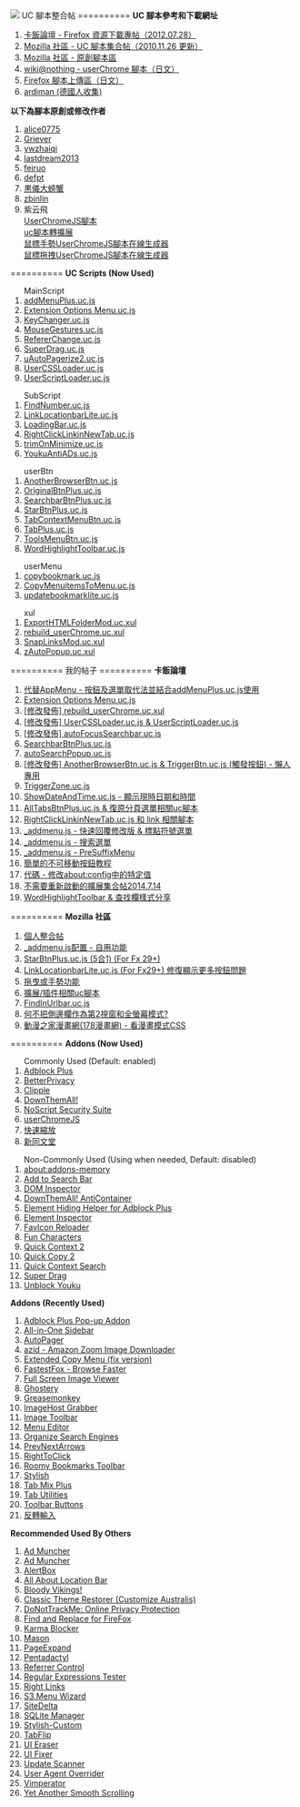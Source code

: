 <img src="https://mozest.com/attachment/201407/20/100724_140586367245ti.png">
UC 腳本整合帖
==========
<b>UC 腳本參考和下載網址</b>
<ol>
<li><a href="http://bbs.kafan.cn/thread-1340501-1-1.html" target="_blank">卡飯論壇 - Firefox 資源下載專帖（2012.07.28）</a><br></li>
<li><a href="https://g.mozest.com/thread-26773-1-1" target="_blank">Mozilla 社區 - UC 腳本集合帖（2010.11.26 更新）</a><br></li>
<li><a href="https://j.mozest.com/zh-CN/" target="_blank">Mozilla 社區 - 原創腳本區</a><br></li>
<li><a href="http://wiki.nothing.sh/page/userChrome.js%CD%D1%A5%B9%A5%AF%A5%EA%A5%D7%A5%C8#vfb09d65" target="_blank">wiki@nothing - userChrome 腳本（日文）</a><br></li>
<li><a href="http://u6.getuploader.com/script/" target="_blank">Firefox 腳本上傳區（日文）</a><br></li>
<li><a href="https://github.com/ardiman/userChrome.js" target="_blank">ardiman (德國人收集)</a><br></li>
</ol>
<b>以下為腳本原創或修改作者</b>
<ol>
<li><a href="https://github.com/alice0775/userChrome.js" target="_blank">alice0775</a><br></li>
<li><a href="https://github.com/Griever/userChromeJS" target="_blank">Griever</a><br></li>
<li><a href="https://github.com/ywzhaiqi/userChromeJS" target="_blank">ywzhaiqi</a><br></li>
<li><a href="https://github.com/lastdream2013/userChrome" target="_blank">lastdream2013</a><br></li>
<li><a href="https://github.com/feiruo/userChromeJS" target="_blank">feiruo</a><br></li>
<li><a href="https://github.com/defpt/userChromeJs" target="_blank">defpt</a><br></li>
<li><a href="http://pan.baidu.com/share/home?uk=2467242534#category/type=0" target="_blank">黒儀大螃蟹</a><br></li>
<li><a href="https://bitbucket.org/zbinlin" target="_blank">zbinlin</a><br></li>
<li>紫云飛</li>
<a href="http://www.cnblogs.com/ziyunfei/archive/2011/11/25/2263756.html" target="_blank">UserChromeJS腳本</a><br>
<a href="http://www.cnblogs.com/ziyunfei/archive/2012/02/05/2338725.html" target="_blank">uc腳本轉擴展</a><br>
<a href="http://www.cnblogs.com/ziyunfei/archive/2011/12/15/2289504.html" target="_blank">鼠標手勢UserChromeJS腳本在線生成器</a><br>
<a href="http://www.cnblogs.com/ziyunfei/archive/2011/12/20/2293928.html" target="_blank">鼠標拖拽UserChromeJS腳本在線生成器</a><br>
</ol>
==========
<b>UC Scripts (Now Used)</b></br>
<ol>
MainScript
<li><a href="https://github.com/Drager-oos/userChrome/blob/master/MainScript/addMenuPlus.uc.js" target="_blank">addMenuPlus.uc.js</a><br></li>
<li><a href="https://github.com/Drager-oos/userChrome/blob/master/MainScript/Extension%20Options%20Menu.uc.js" target="_blank">Extension Options Menu.uc.js</a><br></li>
<li><a href="https://github.com/Drager-oos/userChrome/blob/master/MainScript/KeyChanger.uc.js" target="_blank">KeyChanger.uc.js</a><br></li>
<li><a href="https://github.com/Drager-oos/userChrome/blob/master/MainScript/MouseGestures.uc.js" target="_blank">MouseGestures.uc.js</a><br></li>
<li><a href="https://github.com/Drager-oos/userChrome/blob/master/MainScript/RefererChange.uc.js" target="_blank">RefererChange.uc.js</a><br></li>
<li><a href="https://github.com/Drager-oos/userChrome/blob/master/MainScript/SuperDrag.uc.js" target="_blank">SuperDrag.uc.js</a><br></li>
<li><a href="https://github.com/Drager-oos/userChrome/blob/master/MainScript/uAutoPagerize2.uc.js" target="_blank">uAutoPagerize2.uc.js</a><br></li>
<li><a href="https://github.com/Drager-oos/userChrome/blob/master/MainScript/UserCSSLoader.uc.js" target="_blank">UserCSSLoader.uc.js</a><br></li>
<li><a href="https://github.com/Drager-oos/userChrome/blob/master/MainScript/UserScriptLoader.uc.js" target="_blank">UserScriptLoader.uc.js</a><br></li>
</ol>
<ol>
SubScript
<li><a href="https://github.com/Drager-oos/userChrome/blob/master/SubScript/FindNumber.uc.js" target="_blank">FindNumber.uc.js</a><br></li>
<li><a href="https://github.com/Drager-oos/userChrome/blob/master/SubScript/LinkLocationbarLite.uc.js" target="_blank">LinkLocationbarLite.uc.js</a><br></li>
<li><a href="https://github.com/Drager-oos/userChrome/blob/master/SubScript/LoadingBar.uc.js" target="_blank">LoadingBar.uc.js</a><br></li>
<li><a href="https://github.com/Drager-oos/userChrome/blob/master/SubScript/RightClickLinkinNewTab.uc.js" target="_blank">RightClickLinkinNewTab.uc.js</a><br></li>
<li><a href="https://github.com/Drager-oos/userChrome/blob/master/SubScript/trimOnMinimize.uc.js" target="_blank">trimOnMinimize.uc.js</a><br></li>
<li><a href="https://github.com/Drager-oos/userChrome/blob/master/SubScript/YoukuAntiADs.uc.js" target="_blank">YoukuAntiADs.uc.js</a><br></li>
</ol>
<ol>
userBtn
<li><a href="https://github.com/Drager-oos/userChrome/blob/master/BtnPlus/AnotherBrowserBtn.uc.js" target="_blank">AnotherBrowserBtn.uc.js</a><br></li>
<li><a href="https://github.com/Drager-oos/userChrome/blob/master/BtnPlus/OriginalBtnPlus.uc.js" target="_blank">OriginalBtnPlus.uc.js</a><br></li>
<li><a href="https://github.com/Drager-oos/userChrome/blob/master/BtnPlus/SearchbarBtnPlus.uc.js" target="_blank">SearchbarBtnPlus.uc.js</a><br></li>
<li><a href="https://github.com/Drager-oos/userChrome/blob/master/BtnPlus/StarBtnPlus.uc.js" target="_blank">StarBtnPlus.uc.js</a><br></li>
<li><a href="https://github.com/Drager-oos/userChrome/blob/master/BtnPlus/TabContextMenuBtn.uc.js" target="_blank">TabContextMenuBtn.uc.js</a><br></li>
<li><a href="https://github.com/Drager-oos/userChrome/blob/master/BtnPlus/TabPlus.uc.js" target="_blank">TabPlus.uc.js</a><br></li>
<li><a href="https://github.com/Drager-oos/userChrome/blob/master/BtnPlus/ToolsMenuBtn.uc.js" target="_blank">ToolsMenuBtn.uc.js</a><br></li>
<li><a href="https://github.com/Drager-oos/userChrome/blob/master/BtnPlus/WordHighlightToolbar.uc.js" target="_blank">WordHighlightToolbar.uc.js</a><br></li>
</ol>
<ol>
userMenu
<li><a href="https://github.com/Drager-oos/userChrome/blob/master/userMenu/copybookmark.uc.js" target="_blank">copybookmark.uc.js</a><br></li>
<li><a href="https://github.com/Drager-oos/userChrome/blob/master/userMenu/CopyMenuitemsToMenu.uc.js" target="_blank">CopyMenuitemsToMenu.uc.js</a><br></li>
<li><a href="https://github.com/Drager-oos/userChrome/blob/master/userMenu/updatebookmarklite.uc.js" target="_blank">updatebookmarklite.uc.js</a><br></li>
</ol>
<ol>
xul
<li><a href="https://github.com/Drager-oos/userChrome/blob/master/xul/ExportHTMLFolderMod.uc.xul" target="_blank">ExportHTMLFolderMod.uc.xul</a><br></li>
<li><a href="https://github.com/Drager-oos/userChrome/blob/master/xul/rebuild_userChrome.uc.xul" target="_blank">rebuild_userChrome.uc.xul</a><br></li>
<li><a href="https://github.com/Drager-oos/userChrome/blob/master/xul/SnapLinksMod.uc.xul" target="_blank">SnapLinksMod.uc.xul</a><br></li>
<li><a href="https://github.com/Drager-oos/userChrome/blob/master/xul/zAutoPopup.uc.xul" target="_blank">zAutoPopup.uc.xul</a><br></li>
</ol>
==========
我的帖子
==========
<b>卡飯論壇</b>
<ol>
<li><a href="http://bbs.kafan.cn/thread-1739599-1-1.html" target="_blank">代替AppMenu - 按鈕及選單取代法並結合addMenuPlus.uc.js使用</a><br></li>
<li><a href="http://bbs.kafan.cn/thread-1755436-1-1.html" target="_blank">Extension Options Menu.uc.js</a><br></li>
<li><a href="http://bbs.kafan.cn/thread-1754228-1-1.html" target="_blank">[修改發佈] rebuild_userChrome.uc.xul</a><br></li>
<li><a href="http://bbs.kafan.cn/thread-1754182-1-1.html" target="_blank">[修改發佈] UserCSSLoader.uc.js & UserScriptLoader.uc.js</a><br></li>
<li><a href="http://bbs.kafan.cn/thread-1739617-1-1.html" target="_blank">[修改發佈] autoFocusSearchbar.uc.js</a><br></li>
<li><a href="http://bbs.kafan.cn/thread-1741525-1-1.html" target="_blank">SearchbarBtnPlus.uc.js</a><br></li>
<li><a href="http://bbs.kafan.cn/thread-1749331-1-1.html" target="_blank">autoSearchPopup.uc.js</a><br></li>
<li><a href="http://bbs.kafan.cn/thread-1739635-1-1.html" target="_blank">[修改發佈] AnotherBrowserBtn.uc.js & TriggerBtn.uc.js (觸發按鈕) - 懶人專用</a><br></li>
<li><a href="http://bbs.kafan.cn/thread-1748650-1-1.html" target="_blank">TriggerZone.uc.js</a><br></li>
<li><a href="http://bbs.kafan.cn/thread-1747400-1-1.html" target="_blank">ShowDateAndTime.uc.js - 顯示現時日期和時間</a><br></li>
<li><a href="http://bbs.kafan.cn/thread-1739999-1-1.html" target="_blank">AllTabsBtnPlus.uc.js & 復原分頁選單相關uc腳本</a><br></li>
<li><a href="http://bbs.kafan.cn/thread-1755453-1-1.html" target="_blank">RightClickLinkinNewTab.uc.js 和 link 相關腳本</a><br></li>
<li><a href="http://bbs.kafan.cn/thread-1739649-1-1.html" target="_blank">_addmenu.js - 快速回覆修改版 & 標點符號選單</a><br></li>
<li><a href="http://bbs.kafan.cn/thread-1750226-1-1.html" target="_blank">_addmenu.js - 搜索選單</a><br></li>
<li><a href="http://bbs.kafan.cn/thread-1752591-1-1.html" target="_blank">_addmenu.js - PreSuffixMenu</a><br></li>
<li><a href="http://bbs.kafan.cn/thread-1743344-1-1.html" target="_blank">簡單的不可移動按鈕教程</a><br></li>
<li><a href="http://bbs.kafan.cn/thread-1743975-1-1.html" target="_blank">代碼 - 修改about:config中的特定值</a><br></li>
<li><a href="http://bbs.kafan.cn/thread-1754619-1-1.html" target="_blank">不需要重新啟動的擴展集合帖2014.7.14</a><br></li>
<li><a href="http://bbs.kafan.cn/thread-1756715-1-1.html" target="_blank">WordHighlightToolbar & 查找欄樣式分享</a><br></li>
</ol>
==========
<b>Mozilla 社區</b>
<ol>
<li><a href="http://g.mozest.com/thread-41396-1-1" target="_blank">個人整合帖</a><br></li>
<li><a href="http://g.mozest.com/thread-44436-1-1" target="_blank">_addmenu.js配置 - 自用功能</a><br></li>
<li><a href="http://g.mozest.com/thread-43774-1-1" target="_blank">StarBtnPlus.uc.js (5合1) (For Fx 29+)</a><br></li>
<li><a href="http://g.mozest.com/thread-44687-1-1" target="_blank">LinkLocationbarLite.uc.js (For Fx29+) 修復顯示更多按鈕問題</a><br></li>
<li><a href="http://g.mozest.com/thread-44453-1-1" target="_blank">拖曳或手勢功能</a><br></li>
<li><a href="http://g.mozest.com/thread-44382-1-1" target="_blank">擴展/插件相關uc腳本</a><br></li>
<li><a href="http://g.mozest.com/thread-43981-1-1" target="_blank">FindInUrlbar.uc.js</a><br></li>
<li><a href="http://g.mozest.com/thread-43737-1-1" target="_blank">何不把側邊欄作為第2視窗和全螢幕模式?</a><br></li>
<li><a href="http://g.mozest.com/thread-43730-1-1" target="_blank">動漫之家漫畫網(178漫畫網) - 看漫畫模式CSS</a><br></li>
</ol>
==========
<b>Addons (Now Used)</b><br>
<ol>
Commonly Used (Default: enabled)
<li><a href="https://addons.mozilla.org/zh-TW/firefox/addon/adblock-plus/" target="_blank">Adblock Plus</a><br></li>
<li><a href="https://addons.mozilla.org/zh-TW/firefox/addon/betterprivacy/" target="_blank">BetterPrivacy</a><br></li>
<li><a href="https://addons.mozilla.org/zh-TW/firefox/addon/clipple/" target="_blank">Clipple</a><br></li>
<li><a href="https://addons.mozilla.org/zh-TW/firefox/addon/downthemall/" target="_blank">DownThemAll!</a><br></li>
<li><a href="https://addons.mozilla.org/zh-tw/firefox/addon/noscript/" target="_blank">NoScript Security Suite</a><br></li>
<li><a href="http://userchromejs.mozdev.org/" target="_blank">userChromeJS</a><br></li>
<li><a href="https://addons.mozilla.org/zh-TW/firefox/addon/zoom-panel/" target="_blank">快速縮放</a><br></li>
<li><a href="https://addons.mozilla.org/zh-TW/firefox/addon/%E6%96%B0%E5%90%8C%E6%96%87%E5%A0%82-new-tong-wen-tang/" target="_blank">新同文堂</a><br></li>
</ol>
<ol>
Non-Commonly Used (Using when needed, Default: disabled)
<li><a href="https://addons.mozilla.org/zh-TW/firefox/addon/about-addons-memory/" target="_blank">about:addons-memory</a><br></li>
<li><a href="https://addons.mozilla.org/zh-TW/firefox/addon/add-to-search-bar/" target="_blank">Add to Search Bar</a><br></li>
<li><a href="https://addons.mozilla.org/zh-TW/firefox/addon/dom-inspector-6622/" target="_blank">DOM Inspector</a><br></li>
<li><a href="https://addons.mozilla.org/zh-TW/firefox/addon/downthemall-anticontainer/" target="_blank">DownThemAll! AntiContainer</a><br></li>
<li><a href="https://addons.mozilla.org/zh-TW/firefox/addon/elemhidehelper/" target="_blank">Element Hiding Helper for Adblock Plus</a><br></li>
<li><a href="https://addons.mozilla.org/zh-TW/firefox/addon/element-inspector/" target="_blank">Element Inspector</a><br></li>
<li><a href="https://addons.mozilla.org/zh-TW/firefox/addon/faviconreloader/" target="_blank">FavIcon Reloader</a><br></li>
<li><a href="https://addons.mozilla.org/zh-TW/firefox/addon/fun-characters/" target="_blank">Fun Characters</a><br></li>
<li><a href="https://addons.mozilla.org/zh-TW/firefox/addon/quick-context-2/" target="_blank">Quick Context 2</a><br></li>
<li><a href="https://addons.mozilla.org/zh-TW/firefox/addon/quick-copy-2/" target="_blank">Quick Copy 2</a><br></li>
<li><a href="https://addons.mozilla.org/zh-TW/firefox/addon/quickcontextsearch/" target="_blank">Quick Context Search</a><br></li>
<li><a href="https://addons.mozilla.org/zh-TW/firefox/addon/super-drag/" target="_blank">Super Drag</a><br></li>
<li><a href="https://addons.mozilla.org/zh-TW/firefox/addon/unblock-youku/" target="_blank">Unblock Youku</a><br></li>
</ol>
<b>Addons (Recently Used)</b>
<ol>
<li><a href="https://addons.mozilla.org/zh-TW/firefox/addon/adblock-plus-pop-up-addon/" target="_blank">Adblock Plus Pop-up Addon</a><br></li>
<li><a href="https://addons.mozilla.org/zh-TW/firefox/addon/all-in-one-sidebar/" target="_blank">All-in-One Sidebar</a><br></li>
<li><a href="https://addons.mozilla.org/zh-TW/firefox/addon/autopager/" target="_blank">AutoPager</a><br></li>
<li><a href="https://addons.mozilla.org/zh-TW/firefox/addon/azid-amazon-zoom-image-downloa/" target="_blank">azid - Amazon Zoom Image Downloader</a><br></li>
<li><a href="https://addons.mozilla.org/zh-TW/firefox/addon/extended-copy-menu-fix-vers/" target="_blank">Extended Copy Menu (fix version)</a><br></li>
<li><a href="https://addons.mozilla.org/zh-TW/firefox/addon/fastestfox-browse-faster/" target="_blank">FastestFox - Browse Faster</a><br></li>
<li><a href="https://addons.mozilla.org/zh-TW/firefox/addon/full-screen-image-viewer/" target="_blank">Full Screen Image Viewer</a><br></li>
<li><a href="https://addons.mozilla.org/zh-TW/firefox/addon/ghostery/" target="_blank">Ghostery</a><br></li>
<li><a href="https://addons.mozilla.org/zh-TW/firefox/addon/greasemonkey/" target="_blank">Greasemonkey</a><br></li>
<li><a href="https://addons.mozilla.org/zh-TW/firefox/addon/imagehost-grabber/" target="_blank">ImageHost Grabber</a><br></li>
<li><a href="https://addons.mozilla.org/zh-TW/firefox/addon/image-toolbar/" target="_blank">Image Toolbar</a><br></li>
<li><a href="https://addons.mozilla.org/zh-TW/firefox/addon/menu-editor/" target="_blank">Menu Editor</a><br></li>
<li><a href="https://addons.mozilla.org/zh-TW/firefox/addon/organize-search-engines/" target="_blank">Organize Search Engines</a><br></li>
<li><a href="https://addons.mozilla.org/zh-TW/firefox/addon/prevnextarrows/" target="_blank">PrevNextArrows</a><br></li>
<li><a href="https://addons.mozilla.org/zh-TW/firefox/addon/righttoclick/" target="_blank">RightToClick</a><br></li>
<li><a href="https://addons.mozilla.org/zh-TW/firefox/addon/roomy-bookmarks-toolbar/" target="_blank">Roomy Bookmarks Toolbar</a><br></li>
<li><a href="https://addons.mozilla.org/zh-TW/firefox/addon/stylish/" target="_blank">Stylish</a><br></li>
<li><a href="https://addons.mozilla.org/zh-TW/firefox/addon/tab-mix-plus/" target="_blank">Tab Mix Plus</a><br></li>
<li><a href="https://addons.mozilla.org/zh-TW/firefox/addon/tab-utilities/" target="_blank">Tab Utilities</a><br></li>
<li><a href="https://addons.mozilla.org/zh-TW/firefox/addon/toolbar-buttons/" target="_blank">Toolbar Buttons</a><br></li>
<li><a href="https://addons.mozilla.org/zh-TW/firefox/addon/invert-input/" target="_blank">反轉輸入</a><br></li>
</ol>
<b>Recommended Used By Others</b>
<ol>
<li><a href="http://www.admuncher.com/download.shtml" target="_blank">Ad Muncher</a><br></li>
<li><a href="http://baike.baidu.com/view/1800356.htm" target="_blank">Ad Muncher</a><br></li>
<li><a href="https://addons.mozilla.org/zh-TW/firefox/addon/alertbox/" target="_blank">AlertBox</a><br></li>
<li><a href="https://addons.mozilla.org/zh-TW/firefox/addon/all-about-location-bar/ target="_blank">All About Location Bar</a><br></li>
<li><a href="https://addons.mozilla.org/zh-CN/firefox/addon/bloody-vikings/" target="_blank">Bloody Vikings!</a><br></li>
<li><a href="https://addons.mozilla.org/zh-TW/firefox/addon/classicthemerestorer/" target="_blank">Classic Theme Restorer (Customize Australis)</a><br></li>
<li><a href="https://addons.mozilla.org/zh-TW/firefox/addon/donottrackplus/" target="_blank">DoNotTrackMe: Online Privacy Protection</a><br></li>
<li><a href="https://addons.mozilla.org/zh-TW/firefox/addon/find-and-replace-for-firefox/" target="_blank">Find and Replace for FireFox</a><br></li>
<li><a href="https://addons.mozilla.org/zh-TW/firefox/addon/karma-blocker/" target="_blank">Karma Blocker</a><br></li>
<li><a href="https://addons.mozilla.org/zh-TW/firefox/addon/mason/" target="_blank">Mason</a><br></li>
<li><a href="https://addons.mozilla.org/zh-TW/firefox/addon/pageexpand/">PageExpand</a><br></li>
<li><a href="https://addons.mozilla.org/zh-TW/firefox/addon/pentadactyl/" target="_blank">Pentadactyl</a><br></li>
<li><a href="https://addons.mozilla.org/zh-CN/firefox/addon/referrer-control/" target="_blank">Referrer Control</a><br></li>
<li><a href="https://addons.mozilla.org/zh-TW/firefox/addon/rext/" target="_blank">Regular Expressions Tester</a><br></li>
<li><a href="https://addons.mozilla.org/zh-TW/firefox/addon/right-links/" target="_blank">Right Links</a><br></li>
<li><a href="https://addons.mozilla.org/zh-TW/firefox/addon/s3menu-wizard/" target="_blank">S3.Menu Wizard</a><br></li>
<li><a href="https://addons.mozilla.org/zh-TW/firefox/addon/sitedelta/" target="_blank">SiteDelta</a><br></li>
<li><a href="https://addons.mozilla.org/zh-TW/firefox/addon/sqlite-manager/" target="_blank">SQLite Manager</a><br></li>
<li><a href="https://addons.mozilla.org/zh-CN/firefox/addon/stylish-custom/" target="_blank">Stylish-Custom</a><br></li>
<li><a href="https://addons.mozilla.org/zh-TW/firefox/addon/tabflip/" target="_blank">TabFlip</a><br></li>
<li><a href="https://addons.mozilla.org/zh-TW/firefox/addon/ui-eraser/" target="_blank">UI Eraser</a><br></li>
<li><a href="https://addons.mozilla.org/zh-TW/firefox/addon/firefox-4-ui-fixer/" target="_blank">UI Fixer</a><br></li>
<li><a href="https://addons.mozilla.org/zh-TW/firefox/addon/update-scanner/" target="_blank">Update Scanner</a><br></li>
<li><a href="https://addons.mozilla.org/zh-TW/firefox/addon/user-agent-overrider/" target="_blank">User Agent Overrider</a><br></li>
<li><a href="https://addons.mozilla.org/zh-TW/firefox/addon/vimperator/" target="_blank">Vimperator</a><br></li>
<li><a href="https://addons.mozilla.org/zh-TW/firefox/addon/yet-another-smooth-scrolling/" target="_blank">Yet Another Smooth Scrolling</a><br></li>
</ol>
